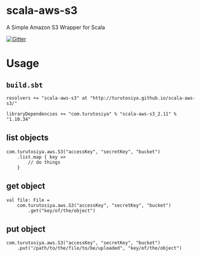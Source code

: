 # scala-aws-s3

A Simple Amazon S3 Wrapper for Scala

[![Gitter](https://badges.gitter.im/Join%20Chat.svg)](https://gitter.im/turutosiya/scala-aws-s3?utm_source=badge&utm_medium=badge&utm_campaign=pr-badge&utm_content=body_badge)

# Usage

## `build.sbt`

    resolvers += "scala-aws-s3" at "http://turutosiya.github.io/scala-aws-s3/"

    libraryDependencies += "com.turutosiya" % "scala-aws-s3_2.11" % "1.10.34"

## list objects

    com.turutosiya.aws.S3("accessKey", "secretKey", "bucket")
        .list.map { key =>
            // do things
        }

## get object

    val file: File =
        com.turutosiya.aws.S3("accessKey", "secretKey", "bucket")
            .get("key/of/the/object")

## put object

    com.turutosiya.aws.S3("accessKey", "secretKey", "bucket")
        .put("/path/to/the/file/to/be/uploaded", "key/of/the/object")
